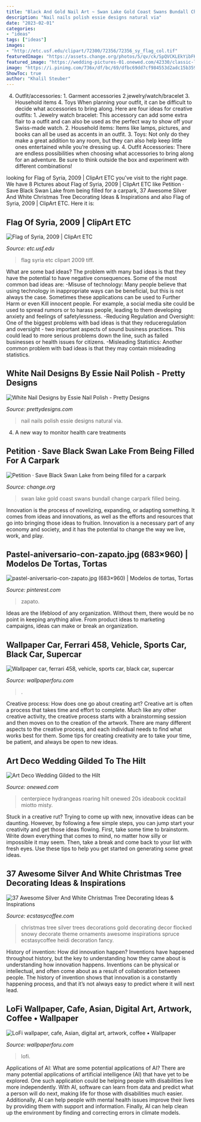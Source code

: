 ```yaml
---
title: "Black And Gold Nail Art ~ Swan Lake Gold Coast Swans Bundall Change Carpark Filled Being"
description: "Nail nails polish essie designs natural via"
date: "2023-02-01"
categories:
- "ideas"
tags: ["ideas"]
images:
- "http://etc.usf.edu/clipart/72300/72356/72356_sy_flag_col.tif"
featuredImage: "https://assets.change.org/photos/5/qv/ck/SpQVCKLEkYibFKv-1600x900-noPad.jpg?1509321958"
featured_image: "https://wedding-pictures-01.onewed.com/42330/classic-low-wedding-centerpiece-with-ivory-roses-and-hydrangeas__full.jpg"
image: "https://i.pinimg.com/736x/df/bc/69/dfbc69dd7cf984553d2adc15b3592eca.jpg"
ShowToc: true
author: "Khalil Steuber"
---
```



4. Outfit/accessories: 1. Garment accessories 2.jewelry/watch/bracelet 3. Household items 4. Toys
When planning your outfit, it can be difficult to decide what accessories to bring along. Here are four ideas for creative outfits: 1. Jewelry watch bracelet: This accessory can add some extra flair to a outfit and can also be used as the perfect way to show off your Swiss-made watch. 2. Household items: Items like lamps, pictures, and books can all be used as accents in an outfit. 3. Toys: Not only do they make a great addition to any room, but they can also help keep little ones entertained while you’re dressing up. 4. Outfit Accessories: There are endless possibilities when choosing what accessories to bring along for an adventure. Be sure to think outside the box and experiment with different combinations!

	

		
looking for Flag of Syria, 2009 | ClipArt ETC you've visit to the right page. We have 8 Pictures about Flag of Syria, 2009 | ClipArt ETC like Petition · Save Black Swan Lake from being filled for a carpark, 37 Awesome Silver And White Christmas Tree Decorating Ideas &amp; Inspirations and also Flag of Syria, 2009 | ClipArt ETC. Here it is:
		
    
## Flag Of Syria, 2009 | ClipArt ETC

<img loading=lazy src="http://etc.usf.edu/clipart/72300/72356/72356_sy_flag_col.tif" onerror="this.onerror=null;this.src='https://tse3.mm.bing.net/th?id=OIP.9Pt9yZEi9G90nRXeaMZBNQHaEt&amp;pid=15.1';" alt="Flag of Syria, 2009 | ClipArt ETC">

_Source: etc.usf.edu_

>flag syria etc clipart 2009 tiff. 

	

What are some bad ideas?
The problem with many bad ideas is that they have the potential to have negative consequences. Some of the most common bad ideas are: 
-Misuse of technology: Many people believe that using technology in inappropriate ways can be beneficial, but this is not always the case. Sometimes these applications can be used to Further Harm or even Kill innocent people. For example, a social media site could be used to spread rumors or to harass people, leading to them developing anxiety and feelings of safetylessness. 
-Reducing Regulation and Oversight: One of the biggest problems with bad ideas is that they reduceregulation and oversight - two important aspects of sound business practices. This could lead to more serious problems down the line, such as failed businesses or health issues for citizens. 
-Misleading Statistics: Another common problem with bad ideas is that they may contain misleading statistics.

    
## White Nail Designs By Essie Nail Polish - Pretty Designs

<img loading=lazy src="http://www.prettydesigns.com/wp-content/uploads/2014/04/Natural-White-Nails.jpg" onerror="this.onerror=null;this.src='https://tse2.mm.bing.net/th?id=OIP.-cdH-ecu8L-Q5yqjbs1jvAHaJ3&amp;pid=15.1';" alt="White Nail Designs by Essie Nail Polish - Pretty Designs">

_Source: prettydesigns.com_

>nail nails polish essie designs natural via. 

	

4. A new way to monitor health care treatments

    
## Petition · Save Black Swan Lake From Being Filled For A Carpark

<img loading=lazy src="https://assets.change.org/photos/5/qv/ck/SpQVCKLEkYibFKv-1600x900-noPad.jpg?1509321958" onerror="this.onerror=null;this.src='https://tse4.mm.bing.net/th?id=OIP.eLOYpQHpkohTa68pYOsoNwHaEK&amp;pid=15.1';" alt="Petition · Save Black Swan Lake from being filled for a carpark">

_Source: change.org_

>swan lake gold coast swans bundall change carpark filled being. 

	

Innovation is the process of novelizing, expanding, or adapting something. It comes from ideas and innovations, as well as the efforts and resources that go into bringing those ideas to fruition. Innovation is a necessary part of any economy and society, and it has the potential to change the way we live, work, and play.

    
## Pastel-aniversario-con-zapato.jpg (683×960) | Modelos De Tortas, Tortas

<img loading=lazy src="https://i.pinimg.com/736x/df/bc/69/dfbc69dd7cf984553d2adc15b3592eca.jpg" onerror="this.onerror=null;this.src='https://tse2.mm.bing.net/th?id=OIP.Qg-ZJ8ETQkPRajGkzf2URgHaKa&amp;pid=15.1';" alt="pastel-aniversario-con-zapato.jpg (683×960) | Modelos de tortas, Tortas">

_Source: pinterest.com_

>zapato. 

	

Ideas are the lifeblood of any organization. Without them, there would be no point in keeping anything alive. From product ideas to marketing campaigns, ideas can make or break an organization.

    
## Wallpaper Car, Ferrari 458, Vehicle, Sports Car, Black Car, Supercar

<img loading=lazy src="https://wallpaperforu.com/wp-content/uploads/2020/07/black-wallpaper-200723154646591350x2400.jpg" onerror="this.onerror=null;this.src='https://tse1.mm.bing.net/th?id=OIP.wddlFjtnTjeLWIOsAMdNbwHaNK&amp;pid=15.1';" alt="Wallpaper car, ferrari 458, vehicle, sports car, black car, supercar">

_Source: wallpaperforu.com_

>. 

	

Creative process: How does one go about creating art?
Creative art is often a process that takes time and effort to complete. Much like any other creative activity, the creative process starts with a brainstorming session and then moves on to the creation of the artwork. There are many different aspects to the creative process, and each individual needs to find what works best for them. Some tips for creating creativity are to take your time, be patient, and always be open to new ideas.

    
## Art Deco Wedding Gilded To The Hilt

<img loading=lazy src="https://wedding-pictures-01.onewed.com/42330/classic-low-wedding-centerpiece-with-ivory-roses-and-hydrangeas__full.jpg" onerror="this.onerror=null;this.src='https://tse4.mm.bing.net/th?id=OIP.2qKqS_rC4882zozDDiZXwAHaLJ&amp;pid=15.1';" alt="Art Deco Wedding Gilded to the Hilt">

_Source: onewed.com_

>centerpiece hydrangeas roaring hilt onewed 20s ideabook cocktail miotto misty. 

	

Stuck in a creative rut? Trying to come up with new, innovative ideas can be daunting. However, by following a few simple steps, you can jump start your creativity and get those ideas flowing. First, take some time to brainstorm. Write down everything that comes to mind, no matter how silly or impossible it may seem. Then, take a break and come back to your list with fresh eyes. Use these tips to help you get started on generating some great ideas.

    
## 37 Awesome Silver And White Christmas Tree Decorating Ideas &amp; Inspirations

<img loading=lazy src="https://i0.wp.com/www.ecstasycoffee.com/wp-content/uploads/2016/10/Snowy-Spruce-Flocked-Christmas-tree.jpg" onerror="this.onerror=null;this.src='https://tse3.mm.bing.net/th?id=OIP.PUn8pjWjQZLSDRLagcMZQQAAAA&amp;pid=15.1';" alt="37 Awesome Silver And White Christmas Tree Decorating Ideas &amp; Inspirations">

_Source: ecstasycoffee.com_

>christmas tree silver trees decorations gold decorating decor flocked snowy decorate theme ornaments awesome inspirations spruce ecstasycoffee heidi decoration fancy. 

	

History of invention: How did innovation happen?
Inventions have happened throughout history, but the key to understanding how they came about is understanding how innovation happens. Inventions can be physical or intellectual, and often come about as a result of collaboration between people. The history of invention shows that innovation is a constantly happening process, and that it’s not always easy to predict where it will next lead.

    
## LoFi Wallpaper, Cafe, Asian, Digital Art, Artwork, Coffee • Wallpaper

<img loading=lazy src="https://wallpaperforu.com/wp-content/uploads/2021/01/lofi-wallpaper-210106231250231024x600.jpg" onerror="this.onerror=null;this.src='https://tse3.mm.bing.net/th?id=OIP.mGlktRD2osocKL5OAsxHKgHaEV&amp;pid=15.1';" alt="LoFi wallpaper, cafe, Asian, digital art, artwork, coffee • Wallpaper">

_Source: wallpaperforu.com_

>lofi. 

	

Applications of AI: What are some potential applications of AI?
There are many potential applications of artificial intelligence (AI) that have yet to be explored. One such application could be helping people with disabilities live more independently. With AI, software can learn from data and predict what a person will do next, making life for those with disabilities much easier. Additionally, AI can help people with mental health issues improve their lives by providing them with support and information. Finally, AI can help clean up the environment by finding and correcting errors in climate models.

